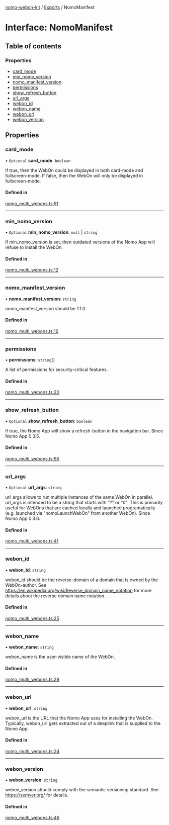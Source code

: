 [nomo-webon-kit](../README.md) / [Exports](../modules.md) / NomoManifest

# Interface: NomoManifest

## Table of contents

### Properties

- [card\_mode](NomoManifest.md#card_mode)
- [min\_nomo\_version](NomoManifest.md#min_nomo_version)
- [nomo\_manifest\_version](NomoManifest.md#nomo_manifest_version)
- [permissions](NomoManifest.md#permissions)
- [show\_refresh\_button](NomoManifest.md#show_refresh_button)
- [url\_args](NomoManifest.md#url_args)
- [webon\_id](NomoManifest.md#webon_id)
- [webon\_name](NomoManifest.md#webon_name)
- [webon\_url](NomoManifest.md#webon_url)
- [webon\_version](NomoManifest.md#webon_version)

## Properties

### card\_mode

• `Optional` **card\_mode**: `boolean`

If true, then the WebOn could be displayed in both card-mode and fullscreen-mode.
If false, then the WebOn will only be displayed in fullscreen-mode.

#### Defined in

[nomo_multi_webons.ts:51](https://github.com/nomo-app/nomo-webon-kit/blob/802da56/nomo-webon-kit/src/nomo_multi_webons.ts#L51)

___

### min\_nomo\_version

• `Optional` **min\_nomo\_version**: ``null`` \| `string`

If min_nomo_version is set, then outdated versions of the Nomo App will refuse to install the WebOn.

#### Defined in

[nomo_multi_webons.ts:12](https://github.com/nomo-app/nomo-webon-kit/blob/802da56/nomo-webon-kit/src/nomo_multi_webons.ts#L12)

___

### nomo\_manifest\_version

• **nomo\_manifest\_version**: `string`

nomo_manifest_version should be 1.1.0.

#### Defined in

[nomo_multi_webons.ts:16](https://github.com/nomo-app/nomo-webon-kit/blob/802da56/nomo-webon-kit/src/nomo_multi_webons.ts#L16)

___

### permissions

• **permissions**: `string`[]

A list of permissions for security-critical features.

#### Defined in

[nomo_multi_webons.ts:20](https://github.com/nomo-app/nomo-webon-kit/blob/802da56/nomo-webon-kit/src/nomo_multi_webons.ts#L20)

___

### show\_refresh\_button

• `Optional` **show\_refresh\_button**: `boolean`

If true, the Nomo App will show a refresh-button in the navigation bar.
Since Nomo App 0.3.5.

#### Defined in

[nomo_multi_webons.ts:56](https://github.com/nomo-app/nomo-webon-kit/blob/802da56/nomo-webon-kit/src/nomo_multi_webons.ts#L56)

___

### url\_args

• `Optional` **url\_args**: `string`

url_args allows to run multiple instances of the same WebOn in parallel.
url_args is intended to be a string that starts with "?" or "#".
This is primarily useful for WebOns that are cached locally and launched programatically (e.g. launched via "nomoLaunchWebOn" from another WebOn).
Since Nomo App 0.3.6.

#### Defined in

[nomo_multi_webons.ts:41](https://github.com/nomo-app/nomo-webon-kit/blob/802da56/nomo-webon-kit/src/nomo_multi_webons.ts#L41)

___

### webon\_id

• **webon\_id**: `string`

webon_id should be the reverse-domain of a domain that is owned by the WebOn-author.
See https://en.wikipedia.org/wiki/Reverse_domain_name_notation for more details about the reverse domain name notation.

#### Defined in

[nomo_multi_webons.ts:25](https://github.com/nomo-app/nomo-webon-kit/blob/802da56/nomo-webon-kit/src/nomo_multi_webons.ts#L25)

___

### webon\_name

• **webon\_name**: `string`

webon_name is the user-visible name of the WebOn.

#### Defined in

[nomo_multi_webons.ts:29](https://github.com/nomo-app/nomo-webon-kit/blob/802da56/nomo-webon-kit/src/nomo_multi_webons.ts#L29)

___

### webon\_url

• **webon\_url**: `string`

webon_url is the URL that the Nomo App uses for installing the WebOn.
Typically, webon_url gets extracted out of a deeplink that is supplied to the Nomo App.

#### Defined in

[nomo_multi_webons.ts:34](https://github.com/nomo-app/nomo-webon-kit/blob/802da56/nomo-webon-kit/src/nomo_multi_webons.ts#L34)

___

### webon\_version

• **webon\_version**: `string`

webon_version should comply with the semantic versioning standard.
See https://semver.org/ for details.

#### Defined in

[nomo_multi_webons.ts:46](https://github.com/nomo-app/nomo-webon-kit/blob/802da56/nomo-webon-kit/src/nomo_multi_webons.ts#L46)
